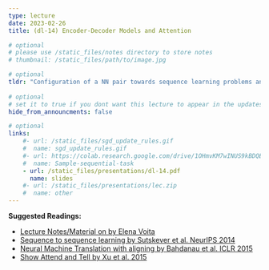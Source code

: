```yaml
---
type: lecture
date: 2023-02-26
title: (dl-14) Encoder-Decoder Models and Attention

# optional
# please use /static_files/notes directory to store notes
# thumbnail: /static_files/path/to/image.jpg 

# optional
tldr: "Configuration of a NN pair towards sequence learning problems and learning to selectively focus"
  
# optional
# set it to true if you dont want this lecture to appear in the updates section
hide_from_announcments: false

# optional
links: 
    #- url: /static_files/sgd_update_rules.gif
    #  name: sgd_update_rules.gif
    #- url: https://colab.research.google.com/drive/1OHmvKM7wINUS9kBDQExY_oDKK4AX-wgN?usp=sharing
    #  name: Sample-sequential-task
    - url: /static_files/presentations/dl-14.pdf
      name: slides
    #- url: /static_files/presentations/lec.zip
    #  name: other
---
```

**Suggested Readings:**
- [Lecture Notes/Material on by Elena Voita](https://lena-voita.github.io/nlp_course/seq2seq_and_attention.html)
- [Sequence to sequence learning by Sutskever et al. NeurIPS 2014](https://arxiv.org/abs/1409.3215)
- [Neural Machine Translation with aligning by Bahdanau et al. ICLR 2015](https://arxiv.org/abs/1409.0473)
- [Show Attend and Tell by Xu et al. 2015](https://arxiv.org/pdf/1502.03044.pdf) 

